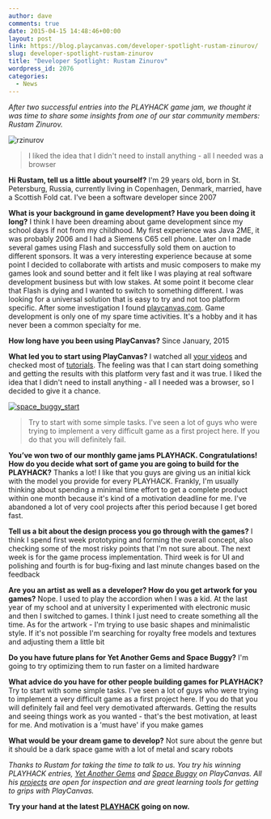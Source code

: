 ```yaml
---
author: dave
comments: true
date: 2015-04-15 14:48:46+00:00
layout: post
link: https://blog.playcanvas.com/developer-spotlight-rustam-zinurov/
slug: developer-spotlight-rustam-zinurov
title: "Developer Spotlight: Rustam Zinurov"
wordpress_id: 2076
categories:
  - News
---
```


_After two successful entries into the PLAYHACK game jam, we thought it was time to share some insights from one of our star community members: Rustam Zinurov._

![rzinurov](https://blog.playcanvas.com/wp-content/uploads/2015/04/rzinurov.jpg)

> I liked the idea that I didn't need to install anything - all I needed was a browser

**Hi Rustam, tell us a little about yourself?**
I'm 29 years old, born in St. Petersburg, Russia, currently living in Copenhagen, Denmark, married, have a Scottish Fold cat. I've been a software developer since 2007

**What is your background in game development? Have you been doing it long?**
I think I have been dreaming about game development since my school days if not from my childhood. My first experience was Java 2ME, it was probably 2006 and I had a Siemens C65 cell phone. Later on I made several games using Flash and successfully sold them on auction to different sponsors. It was a very interesting experience because at some point I decided to collaborate with artists and music composers to make my games look and sound better and it felt like I was playing at real software development business but with low stakes. At some point it become clear that Flash is dying and I wanted to switch to something different. I was looking for a universal solution that is easy to try and not too platform specific. After some investigation I found [playcanvas.com](https://playcanvas.com). Game development is only one of my spare time activities. It's a hobby and it has never been a common specialty for me.

**How long have you been using PlayCanvas?**
Since January, 2015

**What led you to start using PlayCanvas?**
I watched all [your videos](http://youtube.com/user/playcanvas/) and checked most of [tutorials](https://developer.playcanvas.com/en/tutorials/). The feeling was that I can start doing something and getting the results with this platform very fast and it was true. I liked the idea that I didn't need to install anything - all I needed was a browser, so I decided to give it a chance.

[![space_buggy_start](https://blog.playcanvas.com/wp-content/uploads/2015/04/space_buggy_start.png)](https://blog.playcanvas.com/wp-content/uploads/2015/04/space_buggy_start.png)

> Try to start with some simple tasks. I've seen a lot of guys who were trying to implement a very difficult game as a first project here. If you do that you will definitely fail.

**You’ve won two of our monthly game jams PLAYHACK. Congratulations! How do you decide what sort of game you are going to build for the PLAYHACK?**
Thanks a lot! I like that you guys are giving us an initial kick with the model you provide for every PLAYHACK. Frankly, I'm usually thinking about spending a minimal time effort to get a complete product within one month because it's kind of a motivation deadline for me. I've abandoned a lot of very cool projects after this period because I get bored fast.

**Tell us a bit about the design process you go through with the games?**
I think I spend first week prototyping and forming the overall concept, also checking some of the most risky points that I'm not sure about. The next week is for the game process implementation. Third week is for UI and polishing and fourth is for bug-fixing and last minute changes based on the feedback

**Are you an artist as well as a developer? How do you get artwork for you games?**
Nope. I used to play the accordion when I was a kid. At the last year of my school and at university I experimented with electronic music and then I switched to games. I think I just need to create something all the time. As for the artwork - I'm trying to use basic shapes and minimalistic style. If it's not possible I'm searching for royalty free models and textures and adjusting them a little bit

**Do you have future plans for Yet Another Gems and Space Buggy?**
I'm going to try optimizing them to run faster on a limited hardware

**What advice do you have for other people building games for PLAYHACK?**
Try to start with some simple tasks. I've seen a lot of guys who were trying to implement a very difficult game as a first project here. If you do that you will definitely fail and feel very demotivated afterwards. Getting the results and seeing things work as you wanted - that's the best motivation, at least for me. And motivation is a 'must have' if you make games

**What would be your dream game to develop?**
Not sure about the genre but it should be a dark space game with a lot of metal and scary robots

_Thanks to Rustam for taking the time to talk to us. You try his winning PLAYHACK entries, [Yet Another Gems](https://playcanv.as/p/p87UuuNV) and [Space Buggy](https://playcanv.as/p/3RerJIcy) on PlayCanvas. All his [projects](https://playcanvas.com/lmao) are open for inspection and are great learning tools for getting to grips with PlayCanvas._

**Try your hand at the latest [PLAYHACK](https://playcanvas.com/project/341268/overview/playhack-apr-15) going on now.**

